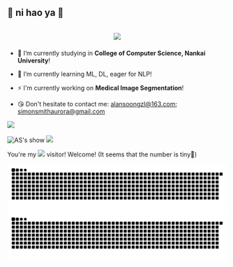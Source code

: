 ## 👋 ni hao ya 🥰

<h2 align="center">
  <img src="https://readme-typing-svg.demolab.com/?font=Fira+Code&pause=1000&width=435&lines=Hi%F0%9F%91%8B%2C+I%27m+Alan+Soong!;Welcome+to+my+homepage!;">
</h2>

- 🔭 I’m currently studying in **College of Computer Science, Nankai University**! 
- 🌱 I’m currently learning ML, DL, eager for NLP! 
- ⚡ I'm currently working on **Medical Image Segmentation**!

- 😘 Don't hesitate to contact me: alansoongzl@163.com; simonsmithaurora@gmail.com


![](http://github-profile-summary-cards.vercel.app/api/cards/profile-details?username=Alan-Soong&theme=nord_dark)


![AS's show](https://github-readme-stats-ha8o.vercel.app/api?username=Alan-Soong&hide_title=true&theme=transparent&count_private=true)
![](https://github-readme-stats-ha8o.vercel.app/api/top-langs/?username=Alan-Soong&layout=compact&Redventures-Movie-Quotes)

You're my ![](https://profile-counter.glitch.me/Alan-Soong/count.svg) visitor! Welcome! (It seems that the number is tiny🥺)

![暗色](https://raw.githubusercontent.com/Alan-Soong/Alan-Soong/output/github-contribution-grid-snake-dark.svg)
![亮色](https://raw.githubusercontent.com/Alan-Soong/Alan-Soong/output/github-contribution-grid-snake.svg)

<!--
**Alan-Soong/Alan-Soong** is a ✨ _special_ ✨ repository because its `README.md` (this file) appears on your GitHub profile.

Here are some ideas to get you started:
<h2 align="center">
  <img src="https://readme-typing-svg.demolab.com?font=Fira+Code&pause=1000&width=435&lines=Hi%F0%9F%91%8B%2C+I'm+Alan+Soong!🥰;Welcome+to+my+homepage!🥰;">
</h2>

- 👯 I’m looking to collaborate on ...
- 🤔 I’m looking for help with ...
- 💬 Ask me about ...

- 📫 How to reach me: ...
- 😄 Pronouns: ...
- ⚡ Fun fact: ...

![AS's show](https://github-readme-stats.vercel.app/api?username=Alan-Soong&hide_title=true&theme=transparent&count_private=true)
![](https://github-readme-stats.vercel.app/api/top-langs/?username=Alan-Soong&hide=false&layout=compact&hide_title=true&Redventures-Movie-Quotes)

 [![Typing SVG](https://readme-typing-svg.demolab.com?font=Fira+Code&pause=1000&width=435&lines=Hi%F0%9F%91%8B%2C+I'm+Alan-Soong!;Welcome+to+my+homepage!)](https://github.com/Alan-Soong)
-->
